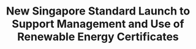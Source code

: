 ---
layout: post
title: "New Singapore Standard Launch to Support Management and Use of Renewable Energy Certificates"
file_url: https://www.ema.gov.sg/media_release.aspx?news_sid=20211026xnJX3nGtlY4p
---
